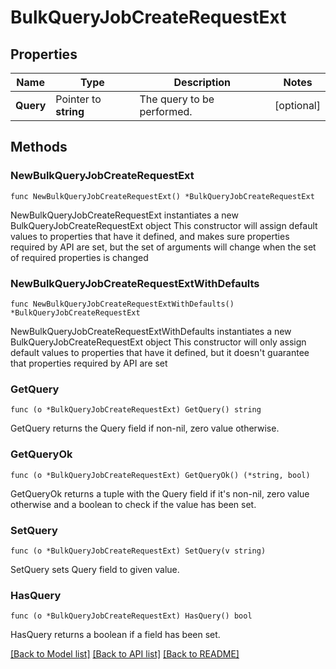 # BulkQueryJobCreateRequestExt

## Properties

Name | Type | Description | Notes
------------ | ------------- | ------------- | -------------
**Query** | Pointer to **string** | The query to be performed. | [optional] 

## Methods

### NewBulkQueryJobCreateRequestExt

`func NewBulkQueryJobCreateRequestExt() *BulkQueryJobCreateRequestExt`

NewBulkQueryJobCreateRequestExt instantiates a new BulkQueryJobCreateRequestExt object
This constructor will assign default values to properties that have it defined,
and makes sure properties required by API are set, but the set of arguments
will change when the set of required properties is changed

### NewBulkQueryJobCreateRequestExtWithDefaults

`func NewBulkQueryJobCreateRequestExtWithDefaults() *BulkQueryJobCreateRequestExt`

NewBulkQueryJobCreateRequestExtWithDefaults instantiates a new BulkQueryJobCreateRequestExt object
This constructor will only assign default values to properties that have it defined,
but it doesn't guarantee that properties required by API are set

### GetQuery

`func (o *BulkQueryJobCreateRequestExt) GetQuery() string`

GetQuery returns the Query field if non-nil, zero value otherwise.

### GetQueryOk

`func (o *BulkQueryJobCreateRequestExt) GetQueryOk() (*string, bool)`

GetQueryOk returns a tuple with the Query field if it's non-nil, zero value otherwise
and a boolean to check if the value has been set.

### SetQuery

`func (o *BulkQueryJobCreateRequestExt) SetQuery(v string)`

SetQuery sets Query field to given value.

### HasQuery

`func (o *BulkQueryJobCreateRequestExt) HasQuery() bool`

HasQuery returns a boolean if a field has been set.


[[Back to Model list]](../README.md#documentation-for-models) [[Back to API list]](../README.md#documentation-for-api-endpoints) [[Back to README]](../README.md)


